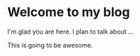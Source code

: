 # Welcome to my blog

I'm glad you are here. I plan to talk about ...

This is going to be awesome.
